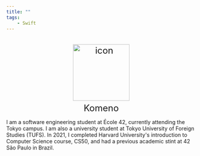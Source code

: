 ```yaml
---
title: ""
tags:
    - Swift
---
```

<head>
  <style>
    @media screen and (min-width: 768px) { /* Adjust 768px to your desktop breakpoint */
      .responsive-padding {
        padding-top: 20px;
        padding-bottom: 5px;
      }
    }
  </style>
</head>
<body>
  <div style="text-align: center; font-size: 24px">
    <img src="https://github.com/riceset/Garden/assets/48802655/8e679378-2336-475d-bd20-bc866e9559f6" alt="icon" width="150" class="responsive-padding" style="display: block; margin-left: auto; margin-right: auto;"/>
    Komeno
  </div>
  <p>
    I am a software engineering student at École 42, currently attending the Tokyo campus. I am also a university student at Tokyo University of Foreign Studies (TUFS). In 2021, I completed Harvard University's introduction to Computer Science course, CS50, and had a previous academic stint at 42 São Paulo in Brazil.
  </p>
</body>
